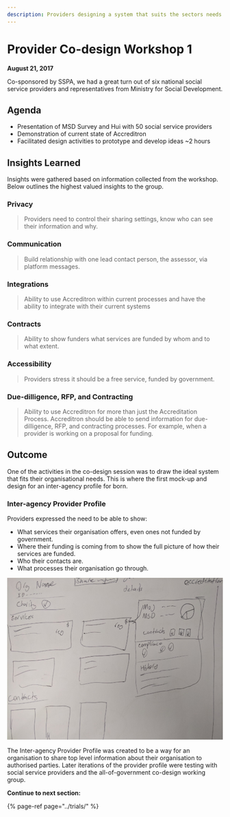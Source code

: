 ```yaml
---
description: Providers designing a system that suits the sectors needs.
---
```


# Provider Co-design Workshop 1

**August 21, 2017**

Co-sponsored by SSPA, we had a great turn out of six national social service providers and representatives from Ministry for Social Development.

## Agenda

* Presentation of MSD Survey and Hui with 50 social service providers
* Demonstration of current state of Accreditron
* Facilitated design activities to prototype and develop ideas ~2 hours

## Insights Learned 

Insights were gathered based on information collected from the workshop. Below outlines the highest valued insights to the group.

### Privacy

> Providers need to control their sharing settings, know who can see their information and why.

### Communication

> Build relationship with one lead contact person, the assessor, via platform messages.

### Integrations

> Ability to use Accreditron within current processes and have the ability to integrate with their current systems

### Contracts

> Ability to show funders what services are funded by whom and to what extent.

### Accessibility

> Providers stress it should be a free service, funded by government.

### Due-dilligence, RFP, and Contracting

> Ability to use Accreditron for more than just the Accreditation Process. Accreditron should be able to send information for due-dilligence, RFP, and contracting processes. For example, when a provider is working on a proposal for funding.

## Outcome

One of the activities in the co-design session was to draw the ideal system that fits their organisational needs. This is where the first mock-up and design for an inter-agency profile for born.

### Inter-agency Provider Profile

Providers expressed the need to be able to show:

* What services their organisation offers, even ones not funded by government.
* Where their funding is coming from to show the full picture of how their services are funded.
* Who their contacts are.
* What processes their organisation go through. 

![hand-drawn mockup](../.gitbook/assets/1_boffzspifaxnmr1aylq-la.jpeg)

The Inter-agency Provider Profile was created to be a way for an organisation to share top level information about their organisation to authorised parties. Later iterations of the provider profile were testing with social service providers and the all-of-government co-design working group.  




**Continue to next section:**

{% page-ref page="../trials/" %}



